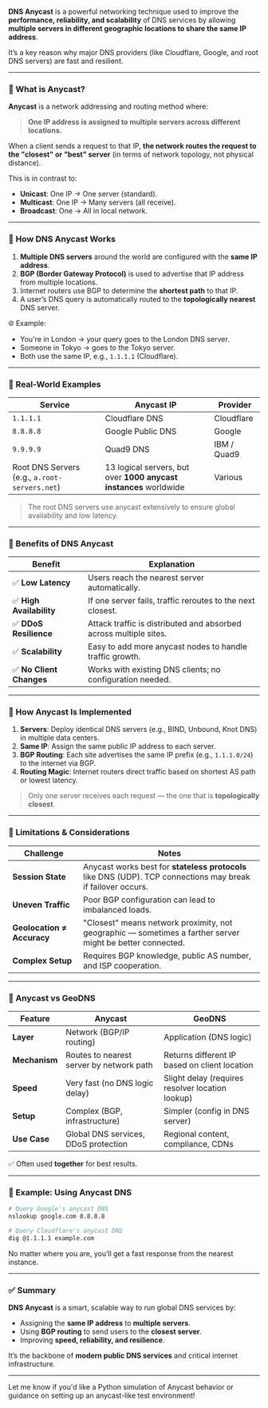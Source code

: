 **DNS Anycast** is a powerful networking technique used to improve the **performance, reliability, and scalability** of DNS services by allowing **multiple servers in different geographic locations to share the same IP address**.

It’s a key reason why major DNS providers (like Cloudflare, Google, and root DNS servers) are fast and resilient.

---

### 🔹 What is Anycast?

**Anycast** is a network addressing and routing method where:

> **One IP address is assigned to multiple servers across different locations.**

When a client sends a request to that IP, **the network routes the request to the "closest" or "best" server** (in terms of network topology, not physical distance).

This is in contrast to:

- **Unicast**: One IP → One server (standard).
- **Multicast**: One IP → Many servers (all receive).
- **Broadcast**: One → All in local network.

---

### 🔹 How DNS Anycast Works

1. **Multiple DNS servers** around the world are configured with the **same IP address**.
2. **BGP (Border Gateway Protocol)** is used to advertise that IP address from multiple locations.
3. Internet routers use BGP to determine the **shortest path** to that IP.
4. A user’s DNS query is automatically routed to the **topologically nearest** DNS server.

🌐 Example:

- You're in London → your query goes to the London DNS server.
- Someone in Tokyo → goes to the Tokyo server.
- Both use the same IP, e.g., `1.1.1.1` (Cloudflare).

---

### 🔹 Real-World Examples

| Service                                       | Anycast IP                                                        | Provider    |
| --------------------------------------------- | ----------------------------------------------------------------- | ----------- |
| `1.1.1.1`                                     | Cloudflare DNS                                                    | Cloudflare  |
| `8.8.8.8`                                     | Google Public DNS                                                 | Google      |
| `9.9.9.9`                                     | Quad9 DNS                                                         | IBM / Quad9 |
| Root DNS Servers (e.g., `a.root-servers.net`) | 13 logical servers, but over **1000 anycast instances** worldwide | Various     |

> The root DNS servers use anycast extensively to ensure global availability and low latency.

---

### 🔹 Benefits of DNS Anycast

| Benefit                  | Explanation                                                       |
| ------------------------ | ----------------------------------------------------------------- |
| ✅ **Low Latency**       | Users reach the nearest server automatically.                     |
| ✅ **High Availability** | If one server fails, traffic reroutes to the next closest.        |
| ✅ **DDoS Resilience**   | Attack traffic is distributed and absorbed across multiple sites. |
| ✅ **Scalability**       | Easy to add more anycast nodes to handle traffic growth.          |
| ✅ **No Client Changes** | Works with existing DNS clients; no configuration needed.         |

---

### 🔹 How Anycast Is Implemented

1. **Servers**: Deploy identical DNS servers (e.g., BIND, Unbound, Knot DNS) in multiple data centers.
2. **Same IP**: Assign the same public IP address to each server.
3. **BGP Routing**: Each site advertises the same IP prefix (e.g., `1.1.1.0/24`) to the internet via BGP.
4. **Routing Magic**: Internet routers direct traffic based on shortest AS path or lowest latency.

> Only one server receives each request — the one that is **topologically closest**.

---

### 🔹 Limitations & Considerations

| Challenge                  | Notes                                                                                                        |
| -------------------------- | ------------------------------------------------------------------------------------------------------------ |
| **Session State**          | Anycast works best for **stateless protocols** like DNS (UDP). TCP connections may break if failover occurs. |
| **Uneven Traffic**         | Poor BGP configuration can lead to imbalanced loads.                                                         |
| **Geolocation ≠ Accuracy** | "Closest" means network proximity, not geographic — sometimes a farther server might be better connected.    |
| **Complex Setup**          | Requires BGP knowledge, public AS number, and ISP cooperation.                                               |

---

### 🔹 Anycast vs GeoDNS

| Feature       | Anycast                                  | GeoDNS                                           |
| ------------- | ---------------------------------------- | ------------------------------------------------ |
| **Layer**     | Network (BGP/IP routing)                 | Application (DNS logic)                          |
| **Mechanism** | Routes to nearest server by network path | Returns different IP based on client location    |
| **Speed**     | Very fast (no DNS logic delay)           | Slight delay (requires resolver location lookup) |
| **Setup**     | Complex (BGP, infrastructure)            | Simpler (config in DNS server)                   |
| **Use Case**  | Global DNS services, DDoS protection     | Regional content, compliance, CDNs               |

✅ Often used **together** for best results.

---

### 🔹 Example: Using Anycast DNS

```bash
# Query Google's anycast DNS
nslookup google.com 8.8.8.8

# Query Cloudflare's anycast DNS
dig @1.1.1.1 example.com
```

No matter where you are, you’ll get a fast response from the nearest instance.

---

### ✅ Summary

**DNS Anycast** is a smart, scalable way to run global DNS services by:

- Assigning the **same IP address** to **multiple servers**.
- Using **BGP routing** to send users to the **closest server**.
- Improving **speed, reliability, and resilience**.

It’s the backbone of **modern public DNS services** and critical internet infrastructure.

---

Let me know if you'd like a Python simulation of Anycast behavior or guidance on setting up an anycast-like test environment!
